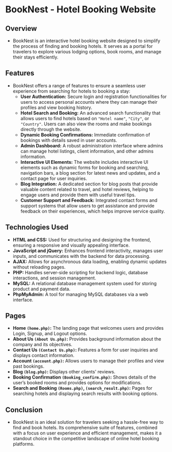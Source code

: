 # BookNest - Hotel Booking Website

## Overview

- BookNest is an interactive hotel booking website designed to simplify the process of finding and booking hotels. It serves as a portal for travelers to explore various lodging options, book rooms, and manage their stays efficiently.

## Features

- BookNest offers a range of features to ensure a seamless user experience from searching for hotels to booking a stay:
  - **User Authentication:** Secure login and registration functionalities for users to access personal accounts where they can manage their profiles and view booking history.
  - **Hotel Search and Booking:** An advanced search functionality that allows users to find hotels based on `"Hotel name"`, `"City"`, or `"Country"`. Users can also view the rooms and make bookings directly through the website.
  - **Dynamic Booking Confirmations:** Immediate confirmation of bookings with details saved in user accounts.
  - **Admin Dashboard:** A robust administration interface where admins can manage hotel listings, client information, and other admins information.
  - **Interactive UI Elements:** The website includes interactive UI elements such as dynamic forms for booking and searching, navigation bars, a blog section for latest news and updates, and a contact page for user inquiries.
  - **Blog Integration:** A dedicated section for blog posts that provide valuable content related to travel, and hotel reviews, helping to engage users and provide them with useful travel tips.
  - **Customer Support and Feedback:** Integrated contact forms and support systems that allow users to get assistance and provide feedback on their experiences, which helps improve service quality.

## Technologies Used

- **HTML and CSS:** Used for structuring and designing the frontend, ensuring a responsive and visually appealing interface.
- **JavaScript and jQuery:** Enhances frontend interactivity, manages user inputs, and communicates with the backend for data processing.
- **AJAX:** Allows for asynchronous data loading, enabling dynamic updates without reloading pages.
- **PHP:** Handles server-side scripting for backend logic, database interactions, and session management.
- **MySQL:** A relational database management system used for storing product and payment data.
- **PhpMyAdmin:** A tool for managing MySQL databases via a web interface.

## Pages

- **Home `(home.php)`:** The landing page that welcomes users and provides Login, Signup, and Logout options.
- **About Us `(About Us.php)`:** Provides background information about the company and its objectives.
- **Contact Us `(Contact Us.php)`:** Features a form for user inquiries and displays contact information.
- **Account `(account.php)`:** Allows users to manage their profiles and view past bookings.
- **Blog `(blog.php)`:** Displays other clients' reviews.
- **Booking Confirmation `(Booking_confirm.php)`:** Shows details of the user’s booked rooms and provides options for modifications.
- **Search and Booking `(Rooms.php)`, `(search_result.php)`:** Pages for searching hotels and displaying search results with booking options.

## Conclusion

- BookNest is an ideal solution for travelers seeking a hassle-free way to find and book hotels. Its comprehensive suite of features, combined with a focus on user experience and efficient management, makes it a standout choice in the competitive landscape of online hotel booking platforms.
